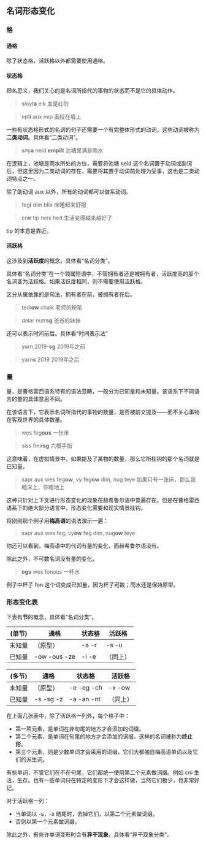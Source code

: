 ## 名词形态变化

### 格

#### 通格

除了状态格，活跃格以外都需要使用通格。

#### 状态格

顾名思义，我们关心的是名词所指代的事物的状态而不是它的具体动作。

> sloyt**a** elk
> 血是红的

> ept**i** aux mip 
> 画挂在墙上

一些有状态格形式的名词的句子还需要一个有完整体形式的动词，这些动词被称为**二类动词**。具体看“二类动词”。

> sny**a** neid **empilt** 
> 池塘里满是雨水

在逻辑上，池塘是雨水所处的方位，需要将池塘 neid 这个名词置于动词或副词后，但这里因为二类动词的存在，需要将其置于动词前处理为受事，这也是二类动词特点之一。

除了助动词 aux 以外，所有的动词都可以做系动词。

> feg**i** dim blla 
> 床睡起来舒服

> cni**r** tip neis hed 
> 生活变得越来越好了

tip 的本意是靠近。

#### 活跃格

这涉及到**活跃度**的概念。具体看“名词分类”。

具体看“名词分类”在一个领属短语中，不管拥有者还是被拥有者，活跃度高的那个名词变为活跃格。如果活跃度相同，则不需要使用活跃格。

区分从属依靠的是句法，拥有者在前，被拥有者在后。

> tedi**ow** chalk 
> 老师的粉笔

> dalar nutr**sg**
> 爸爸的妹妹

还可以表示时间前后。具体看“时间表示法”

> yarn 2019-**sg**
> 2019年之前

> yarn**s** 2019
> 2019年之后

### 量

量，是曹格雷西语系特有的语法范畴，一般分为已知量和未知量。该语系下不同语言的量的具体意思不同。

在该语言下，它表示名词所指代的事物的数量，是否被前文提及——而不关心事物在客观世界的具体数量。

> wes feg**ous**
> 一张床

> siss finir**sg**
> 六根手指

这意味着，在虚拟情景中，如果提及了某物的数量，那么它所挂钩的那个名词就是已知量。

> sapr aux wes feg**ow**, vy feg**ow** dim, nug teye
> 如果只有一张床，那么我睡床上，你睡地上

这种只针对上下文进行形态变化的现象在赫希鲁尔语中普遍存在。但是在曹格雷西语系下的绝大部分语言中，形态变化需要和现实情景挂钩。

将刚刚那个例子用**梅高语**的语法演示一遍：

> sapr aux wes feg, vy**ow** feg dim, nug**ow** teye

你还可以看到，梅高语中的代词有量的变化，而赫希鲁尔语没有。

除此之外，不可数名词没有量的变化。

> **ogs** wes fonous
> 一杯水

例子中杯子 fon 这个词变成已知量，因为杯子可数；而水还是保持原型。

### 形态变化表

下表有**节**的概念，具体看“名词分类”。

|(单节)|通格|状态格|活跃格|
|-|-|-|-|
|未知量|（原型）|-a -r|-s -u|
|已知量|-ow -ous -ze|-i -e|（同上）|

|(多节)|通格|状态格|活跃格|
|-|-|-|-|
|未知量|（原型）|-e -eg -ch|-x -ow|
|已知量|-s -sg -z|-a -an -nt|（同上）|

在上面几张表中，除了活跃格一列外，每个格子中：
- 第一项元素，是单词在非句尾的地方才会添加的词缀。
- 第二个元素，是单词在句尾的地方才会添加的词缀。这样的名词被称为**终止形**。
- 第三个元素，则是少数单词才会采用的词缀，它们大都舶自梅高语单词以及它们的派生词。

有些单词，不管它们在不在句尾，它们都统一使用第二个元素做词缀。例如 cni 生活，生存。也有一些单词只在特定的变形下才会这样做，当然它们极少，也非常好记。

对于活跃格一列：
- 当单词以 -s，-x 结尾时，去掉它们，以第二个元素做词缀。
- 否则以第一个元素做词缀。

除此之外，有些许单词变形时会有**异干现象**，具体看“异干现象分类”。